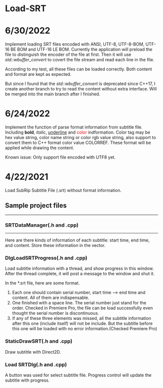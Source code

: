 # Load-SRT
# 6/30/2022
Implement loading SRT files encoded with ANSI, UTF-8, UTF-8-BOM, UTF-16 BE BOM and UTF-16 LE BOM. Currently the application will preload the file to distinguish the encoder of the file at first. Then it will use <i>std::wbuffer_convert</i> to covert the file stream and read each line in the file.

According to my test, all these files can be loaded correctly. Both content and format are kept as expected.

But since I found that the <i>std::wbuffer_convert</i> is deprecated since C++17, I create another branch to try to read the content without extra interface. Will be merged into the main branch after I finished.

# 6/24/2022
Implement the function of parse format information from subtitle file. Including <b>bold</b>, <i>italic</i>, <u>underline</u> and <font color=red>color</font> indformation.
Color tag may be hex value string, color name string or color rgb value string, also support to convert them to C++ format color value COLORREF.
These format will be applied while drawing the content.

Known issue: Only support file encoded with UTF8 yet.

# 4/22/2021
Load SubRip Subtitle File (.srt) without format information.

## Sample project files
---
### SRTDataManager(.h and .cpp)
---
Here are there kinds of information of each subtitle: start time, end time, and content. Store these information in the vector.

### DlgLoadSRTProgress(.h and .cpp)
Load subtitle information with a thread, and show progress in this window. After the thread complete, it will post a message to the window and shut it.

In the *.srt file, here are some format.
1. Each one should contain serial number, start time --> end time and content. All of them are indispensable.
2. One finished with a space line. The serial number just stand for the order. Checked in Premiere Pro, the file can be load successfully even thought the serial number is discontinuous. 
3. If any of these three elements was missed, all the subtitle information after this one (include itself) will not be include. But the subtitle before this one will be loaded with no error information.(Checked Premiere Pro) 

### StaticDrawSRT(.h and .cpp)
Draw subtitle with Direct2D. 

### Load SRTDlg(.h and .cpp)
A button was used for select subtitle file. Progress control will update the subtitle with progress.
